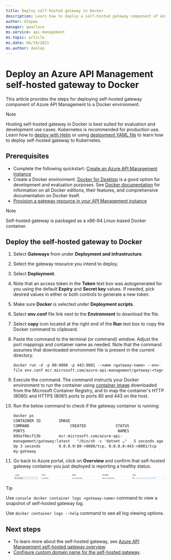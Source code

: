 ```yaml
---
title: Deploy self-hosted gateway to Docker
description: Learn how to deploy a self-hosted gateway component of Azure API Management to Docker
author: dlepow
manager: gwallace
ms.service: api-management
ms.topic: article
ms.date: 04/19/2021
ms.author: danlep
---
```


# Deploy an Azure API Management self-hosted gateway to Docker

This article provides the steps for deploying self-hosted gateway component of Azure API Management to a Docker environment.

> [!NOTE]
> Hosting self-hosted gateway in Docker is best suited for evaluation and development use cases. Kubernetes is recommended for production use. Learn how to [deploy with Helm](how-to-deploy-self-hosted-gateway-kubernetes-helm.md) or using [deployment YAML file](how-to-deploy-self-hosted-gateway-kubernetes.md) to learn how to deploy self-hosted gateway to Kubernetes.

## Prerequisites

- Complete the following quickstart: [Create an Azure API Management instance](get-started-create-service-instance.md)
- Create a Docker environment. [Docker for Desktop](https://www.docker.com/products/docker-desktop) is a good option for development and evaluation purposes. See [Docker documentation](https://docs.docker.com) for information on all Docker editions, their features, and comprehensive documentation on Docker itself.
- [Provision a gateway resource in your API Management instance](api-management-howto-provision-self-hosted-gateway.md)

> [!NOTE]
> Self-hosted gateway is packaged as a x86-64 Linux-based Docker container.

## Deploy the self-hosted gateway to Docker

1. Select **Gateways** from under **Deployment and infrastructure**.
2. Select the gateway resource you intend to deploy.
3. Select **Deployment**.
4. Note that an access token in the **Token** text box was autogenerated for you using the default **Expiry** and **Secret key** values. If needed, pick desired values in either or both controls to generate a new token.
5. Make sure **Docker** is selected under **Deployment scripts**.
6. Select **env.conf** file link next to the **Environment** to download the file.
7. Select **copy** icon located at the right end of the **Run** text box to copy the Docker command to clipboard.
8. Paste the command to the terminal (or command) window. Adjust the port mappings and container name as needed. Note that the command assumes that downloaded environment file is present in the current directory.

   ```
   docker run -d -p 80:8080 -p 443:8081 --name <gateway-name> --env-file env.conf mcr.microsoft.com/azure-api-management/gateway:<tag>
   ```

9. Execute the command. The command instructs your Docker environment to run the container using [container image](https://aka.ms/apim/sputnik/dhub) downloaded from the Microsoft Container Registry, and to map the container's HTTP (8080) and HTTPS (8081) ports to ports 80 and 443 on the host.
10. Run the below command to check if the gateway container is running:
    ```console
    docker ps
    CONTAINER ID        IMAGE                                                 COMMAND                  CREATED             STATUS              PORTS                                         NAMES
    895ef0ecf13b        mcr.microsoft.com/azure-api-management/gateway:latest   "/bin/sh -c 'dotnet …"   5 seconds ago       Up 3 seconds        0.0.0.0:80->8080/tcp, 0.0.0.0:443->8081/tcp   my-gateway
    ```
10. Go back to Azure portal, click on **Overview** and confirm that self-hosted gateway container you just deployed is reporting a healthy status.

    ![gateway status](media/how-to-deploy-self-hosted-gateway-docker/status.png)

> [!TIP]
> Use `console docker container logs <gateway-name>` command to view a snapshot of self-hosted gateway log.
>
> Use `docker container logs --help` command to see all log viewing options.

## Next steps

* To learn more about the self-hosted gateway, see [Azure API Management self-hosted gateway overview](self-hosted-gateway-overview.md).
* [Configure custom domain name for the self-hosted gateway](api-management-howto-configure-custom-domain-gateway.md).
